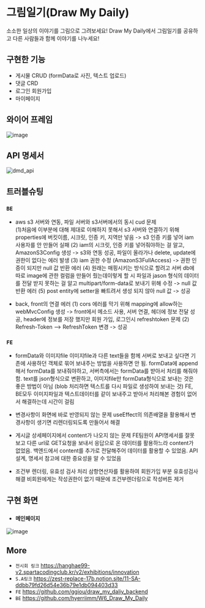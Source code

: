 # 그림일기(Draw My Daily)

소소한 일상의 이야기를 그림으로 그려보세요! Draw My Daily에서 그림일기를 공유하고 다른 사람들과 함께 이야기를 나누세요!

## 구현한 기능
- 게시물 CRUD (formData로 사진, 텍스트 업로드)
- 댓글 CRD
- 로그인 회원가입
- 마이페이지

## 와이어 프레임

![image](https://user-images.githubusercontent.com/110383614/189154576-b07c3193-3829-4e17-8500-c94b0ce13539.png)

## API 명세서

![dmd_api](https://user-images.githubusercontent.com/110383614/189156458-f44eed23-6752-4da4-91bc-f6a5aa1634e6.png)

## 트러블슈팅

### `BE`
- aws s3 서버와 연동, 파일 서버와 s3서버에서의 동시 cud 문제  
(1)처음에 이부분에 대해 제대로 이해하지 못해서 s3 서버와 연결하기 위해 properties에 버킷이름, 시크릿, 인증 키, 지역만 넣음 -> s3 인증 키를 넣어 iam 사용자를 안 만들어 실패
(2) iam의 시크릿, 인증 키를 넣어줘야하는 걸 알고,  AmazonS3Config 생성 ->  s3와 연동 성공, 파일이 올라가나 delete, update에 권한이 없다는 에러 발생
(3) iam 권한 수정 (AmazonS3FullAccess) -> 권한 인증이 되지만 null 값 반환 에러 
(4) 원래는 매핑시키는 방식으로 할려고 서버 db에 따로 image에 관한 컬럼을 만들어 줬는데이렇게 할 시 파일과 jason 형식의 데이터를 전달 받지 못하는 걸 알고 multipart/form-data로
보내기 위해 수정 -> null 값 반환 에러 
(5) post entity에 setter을 빠트려서 생성 되지 않아 null 값 -> 성공 
    
 - back, front의 연결 에러
(1) cors 에러를 막기 위해  mapping에 allow하는 webMvcConfig 생성 -> front에서 메소드 사용, 서버 연결, 헤더에 정보 전달 성공, header에 정보를 저장 했지만 회원 가입, 로그인시 refreshtoken 문제
(2) Refresh-Token --> RefreshToken 변경  ->  성공


### `FE`
- formData와 이미지file
 이미지file과 다른 text들을 함께 서버로 보내고 싶다면 기존에 사용하던 객체로 묶어 보내주는 방법을 사용하면 안 됨. 
 formData에 append해서 formData를 보내줘야하고, 서버측에서는 formData를 받아서 처리를 해줘야 함.
 text를 json형식으로 변환하고, 이미지file만 formData형식으로 보내는 것은 좋은 방법이 아님 (blob 처리하면 텍스트를 다시 파일로 생성하여 보내는 것)
 FE, BE모두 이미지파일과 텍스트데이터를 같이 보내주고 받아서 처리해본 경험이 없어서 해결하는데 시간이 걸림

- 변경사항이 화면에 바로 반영되지 않는 문제
 useEffect의 의존배열을 활용해서 변경사항이 생기면 리렌더링되도록 만들어서 해결

- 게시글 상세페이지에서 content가 나오지 않는 문제
  FE팀원이 API명세서를 잘못보고 다른 url로 GET요청을 보내서 응답으로 온 데이터를 활용하느라 content가 없었음. 
  백엔드에서 content를 추가로 전달해주어 데이터를 활용할 수 있었음. 
  API설계, 명세서 참고에 대한 중요성을 알 수 있었음

- 조건부 렌더링, 유효성 검사 처리
  삼항연산자를 활용하여 회원가입 부분 유효성검사 해결
  비회원에게는 작성권한이 없기 때문에 조건부렌더링으로 작성버튼 제거
  
## 구현 화면
- ### `메인페이지`
![image](https://user-images.githubusercontent.com/110383614/189157821-681c7a59-92ba-435f-9f8a-383e4c9282a7.png)


## More
- `전시회 링크` https://hanghae99-v2.spartacodingclub.kr/v2/exhibitions/innovation
- `S.A링크` https://zest-replace-17b.notion.site/11-SA-ddbb79fd26d54e36b79e1db094403d33
- `FE` https://github.com/ggiou/draw_my_daliy_backend   
- `BE` https://github.com/hyerriimm/W6_Draw_My_Daily

